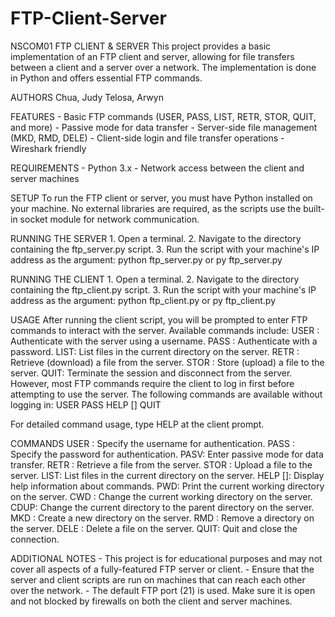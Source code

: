 # FTP-Client-Server

NSCOM01 FTP CLIENT & SERVER This project provides a basic implementation of an FTP client and server, allowing for file transfers between a client and a server over a network. The implementation is done in Python and offers essential FTP commands.

AUTHORS Chua, Judy Telosa, Arwyn

FEATURES - Basic FTP commands (USER, PASS, LIST, RETR, STOR, QUIT, and more) - Passive mode for data transfer - Server-side file management (MKD, RMD, DELE) - Client-side login and file transfer operations - Wireshark friendly

REQUIREMENTS - Python 3.x - Network access between the client and server machines

SETUP To run the FTP client or server, you must have Python installed on your machine. No external libraries are required, as the scripts use the built-in socket module for network communication.

RUNNING THE SERVER 1. Open a terminal. 2. Navigate to the directory containing the ftp_server.py script. 3. Run the script with your machine's IP address as the argument: python ftp_server.py or py ftp_server.py

RUNNING THE CLIENT 1. Open a terminal. 2. Navigate to the directory containing the ftp_client.py script. 3. Run the script with your machine's IP address as the argument: python ftp_client.py or py ftp_client.py

USAGE After running the client script, you will be prompted to enter FTP commands to interact with the server. Available commands include: USER : Authenticate with the server using a username. PASS : Authenticate with a password. LIST: List files in the current directory on the server. RETR : Retrieve (download) a file from the server. STOR : Store (upload) a file to the server. QUIT: Terminate the session and disconnect from the server. However, most FTP commands require the client to log in first before attempting to use the server. The following commands are available without logging in: USER PASS HELP [] QUIT

For detailed command usage, type HELP at the client prompt.

COMMANDS USER : Specify the username for authentication. PASS : Specify the password for authentication. PASV: Enter passive mode for data transfer. RETR : Retrieve a file from the server. STOR : Upload a file to the server. LIST: List files in the current directory on the server. HELP []: Display help information about commands. PWD: Print the current working directory on the server. CWD : Change the current working directory on the server. CDUP: Change the current directory to the parent directory on the server. MKD : Create a new directory on the server. RMD : Remove a directory on the server. DELE : Delete a file on the server. QUIT: Quit and close the connection.

ADDITIONAL NOTES - This project is for educational purposes and may not cover all aspects of a fully-featured FTP server or client. - Ensure that the server and client scripts are run on machines that can reach each other over the network. - The default FTP port (21) is used. Make sure it is open and not blocked by firewalls on both the client and server machines.
